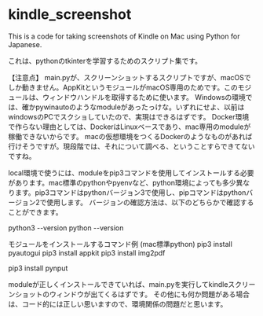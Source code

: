 # kindle_screenshot

This is a code for taking screenshots of Kindle on Mac using Python for Japanese.

これは、pythonのtkinterを学習するためのスクリプト集です。

【注意点】
main.pyが、スクリーンショットするスクリプトですが、macOSでしか動きません。AppKitというモジュールがmacOS専用のためです。このモジュールは、ウィンドウハンドルを取得するために使います。
Windowsの環境では、確かpywinautoのようなmoduleがあったっけな。いずれにせよ、以前はwindowsのPCでスクショしていたので、実現はできるはずです。
Docker環境で作らない理由としては、DockerはLinuxベースであり、mac専用のmoduleが稼働できないからです。
macの仮想環境をつくるDockerのようなものがあれば行けそうですが。現段階では、それについて調べる、ということすらできてないですね。

local環境で使うには、moduleをpip3コマンドを使用してインストールする必要があります。mac標準のpythonやpyenvなど、python環境によっても多少異なります。pip3コマンドはpythonバージョン3で使用し、pipコマンドはpythonバージョン2で使用します。
バージョンの確認方法は、以下のどちらかで確認することができます。

python3 --version 
python --version 

モジュールをインストールするコマンド例 (mac標準python)
pip3 install pyautogui
pip3 install appkit
pip3 install img2pdf

pip3 install pynput

moduleが正しくインストールできていれば、main.pyを実行してkindleスクリーンショットのウィンドウが出てくるはずです。
その他にも何か問題がある場合は、コード的には正しい思いますので、環境関係の問題だと思います。